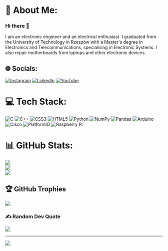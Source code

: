 # 💫 About Me:
### Hi there 👋
I am an electronic engineer and an electrical enthusiast. I graduated from the University of Technology in Rzeszów with a Master's degree in Electronics and Telecommunications, specialising in Electronic Systems. I also repair motherboards from laptops and other electronic devices.

## 🌐 Socials:
[![Instagram](https://img.shields.io/badge/Instagram-%23E4405F.svg?logo=Instagram&logoColor=white)](https://www.instagram.com/szczytu/) [![LinkedIn](https://img.shields.io/badge/LinkedIn-%230077B5.svg?logo=linkedin&logoColor=white)](linkedin.com/in/paweł-wróbel-965a1b2b4) 
[![YouTube](https://img.shields.io/badge/YouTube-%23FF0000.svg?logo=YouTube&logoColor=white)](www.youtube.com/@szczytuakapawulonik1123) 

# 💻 Tech Stack:
![C](https://img.shields.io/badge/c-%2300599C.svg?style=for-the-badge&logo=c&logoColor=white) ![C++](https://img.shields.io/badge/c++-%2300599C.svg?style=for-the-badge&logo=c%2B%2B&logoColor=white) ![CSS3](https://img.shields.io/badge/css3-%231572B6.svg?style=for-the-badge&logo=css3&logoColor=white) ![HTML5](https://img.shields.io/badge/html5-%23E34F26.svg?style=for-the-badge&logo=html5&logoColor=white) ![Python](https://img.shields.io/badge/python-3670A0?style=for-the-badge&logo=python&logoColor=ffdd54) ![NumPy](https://img.shields.io/badge/numpy-%23013243.svg?style=for-the-badge&logo=numpy&logoColor=white) ![Pandas](https://img.shields.io/badge/pandas-%23150458.svg?style=for-the-badge&logo=pandas&logoColor=white) ![Arduino](https://img.shields.io/badge/-Arduino-00979D?style=for-the-badge&logo=Arduino&logoColor=white) ![Cisco](https://img.shields.io/badge/cisco-%23049fd9.svg?style=for-the-badge&logo=cisco&logoColor=black) ![PlatformIO](https://img.shields.io/badge/PlatformIO-%23222.svg?style=for-the-badge&logo=platformio&logoColor=%23f5822a) ![Raspberry Pi](https://img.shields.io/badge/-Raspberry_Pi-C51A4A?style=for-the-badge&logo=Raspberry-Pi)
# 📊 GitHub Stats:
![](https://github-readme-stats.vercel.app/api?username=Szczytu&theme=holi&hide_border=false&include_all_commits=false&count_private=false)<br/>
![](https://github-readme-streak-stats.herokuapp.com/?user=Szczytu&theme=holi&hide_border=false)<br/>
![](https://github-readme-stats.vercel.app/api/top-langs/?username=Szczytu&theme=holi&hide_border=false&include_all_commits=false&count_private=false&layout=compact)

## 🏆 GitHub Trophies
![](https://github-profile-trophy.vercel.app/?username=Szczytu&theme=radical&no-frame=false&no-bg=true&margin-w=4)

### ✍️ Random Dev Quote
![](https://quotes-github-readme.vercel.app/api?type=horizontal&theme=radical)

---
[![](https://visitcount.itsvg.in/api?id=Szczytu&icon=0&color=0)](https://visitcount.itsvg.in)

<!-- Proudly created with GPRM ( https://gprm.itsvg.in ) -->
